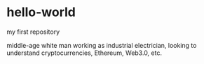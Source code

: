 # hello-world
my first repository

middle-age white man working as industrial electrician, 
looking to understand cryptocurrencies, Ethereum, Web3.0, etc.
